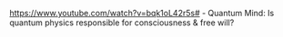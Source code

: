 https://www.youtube.com/watch?v=bqk1oL42r5s# - Quantum Mind: Is quantum physics responsible for consciousness & free will?